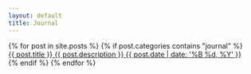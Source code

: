 ```yaml
---
layout: default
title: Journal
---
```


<section class="entries">
  {% for post in site.posts %}
    {% if post.categories contains "journal" %}
      <section class="entry">
        <a class="link" href="{{ post.url }}" style="background-image: url('/assets/img/thumbnails/{{ post.thumbnail }}')" >
          <span class="title">{{ post.title }}</span>
          <span class="description">{{ post.description }}</span>
          <span class="date">{{ post.date | date: '%B %d, %Y' }}</span>
        </a>
      </section>
    {% endif %}
  {% endfor %}
</section>
